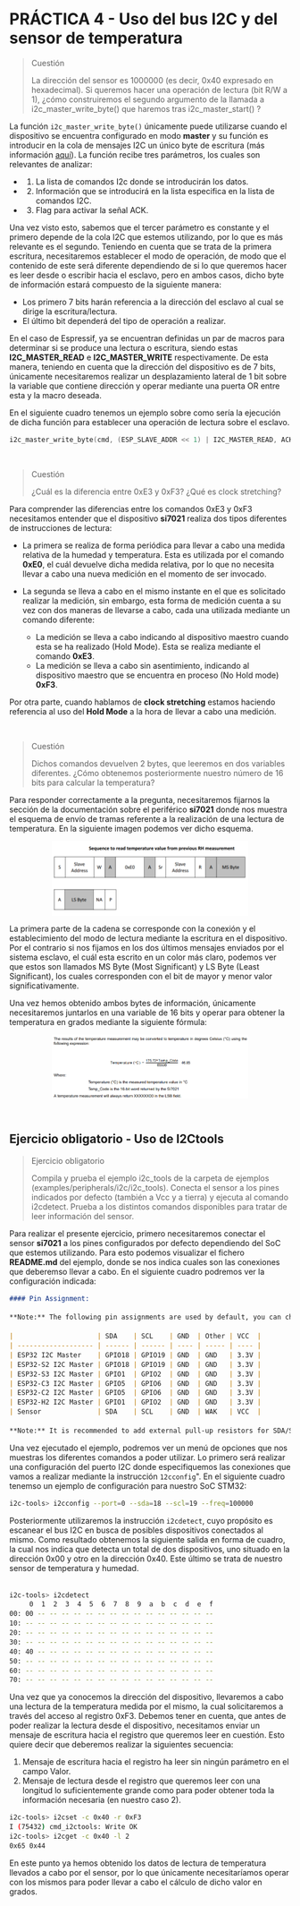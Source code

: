 # PRÁCTICA 4 - Uso del bus I2C y del sensor de temperatura

>Cuestión
>
>La dirección del sensor es 1000000 (es decir, 0x40 expresado en hexadecimal). Si queremos hacer una operación de lectura (bit R/W a 1), ¿cómo construiremos el segundo argumento de la llamada a i2c_master_write_byte() que haremos tras i2c_master_start() ?

La función `i2c_master_write_byte()` únicamente puede utilizarse cuando el dispositivo se encuentra configurado en modo **master** y su función es introducir en la cola de mensajes I2C un único byte de escritura (más información [aquí](https://docs.espressif.com/projects/esp-idf/en/latest/esp32/api-reference/peripherals/i2c.html)). La función recibe tres parámetros, los cuales son relevantes de analizar:
 - 1) La lista de comandos I2c donde se introducirán los datos.
 - 2) Información que se introducirá en la lista especifica en la lista de comandos I2C.
 - 3) Flag para activar la señal ACK.

Una vez visto esto, sabemos que el tercer parámetro es constante y el primero depende de la cola I2C que estemos utilizando, por lo que es más relevante es el segundo. Teniendo en cuenta que se trata de la primera escritura, necesitaremos establecer el modo de operación, de modo que el contenido de este será diferente dependiendo de si lo que queremos hacer es leer desde o escribir hacia el esclavo, pero en ambos casos, dicho byte de información estará compuesto de la siguiente manera:
 - Los primero 7 bits harán referencia a la dirección del esclavo al cual se dirige la escritura/lectura.
 - El último bit dependerá del tipo de operación a realizar.

En el caso de Espressif, ya se encuentran definidas un par de macros para determinar si se produce una lectura o escritura, siendo estas **I2C_MASTER_READ** e **I2C_MASTER_WRITE** respectivamente. De esta manera, teniendo en cuenta que la dirección del dispositivo es de 7 bits, únicamente necesitaremos realizar un desplazamiento lateral de 1 bit sobre la variable que contiene dirección y operar mediante una puerta OR entre esta y la macro deseada.

En el siguiente cuadro tenemos un ejemplo sobre como sería la ejecución de dicha función para establecer una operación de lectura sobre el esclavo.

```C
i2c_master_write_byte(cmd, (ESP_SLAVE_ADDR << 1) | I2C_MASTER_READ, ACK_EN);
```



<br />

>Cuestión
>
>¿Cuál es la diferencia entre 0xE3 y 0xF3? ¿Qué es clock stretching?


Para comprender las diferencias entre los comandos 0xE3 y 0xF3 necesitamos entender que el dispositivo **si7021** realiza dos tipos diferentes de instrucciones de lectura:

- La primera se realiza de forma periódica para llevar a cabo una medida relativa de la humedad y temperatura. Esta es utilizada por el comando **0xE0**, el cuál devuelve dicha medida relativa, por lo que no necesita llevar a cabo una nueva medición en el momento de ser invocado.

- La segunda se lleva a cabo en el mismo instante en el que es solicitado realizar la medición, sin embargo, esta forma de medición cuenta a su vez con dos maneras de llevarse a cabo, cada una utilizada mediante un comando diferente:
    - La medición se lleva a cabo indicando al dispositivo maestro cuando esta se ha realizado (Hold Mode). Esta se realiza mediante el comando **0xE3**.
    - La medición se lleva a cabo sin asentimiento, indicando al dispositivo maestro que se encuentra en proceso (No Hold mode) **0xF3**.

Por otra parte, cuando hablamos de **clock stretching** estamos haciendo referencia al uso del **Hold Mode** a la hora de llevar a cabo una medición.




<br />

>Cuestión
>
>Dichos comandos devuelven 2 bytes, que leeremos en dos variables diferentes. ¿Cómo obtenemos posteriormente nuestro número de 16 bits para calcular la temperatura?

Para responder correctamente a la pregunta, necesitaremos fijarnos la sección de la documentación sobre el periférico **si7021** donde nos muestra el esquema de envío de tramas referente a la realización de una lectura de temperatura. En la siguiente imagen podemos ver dicho esquema.

<img src="images/lecturaHumedad_tramas.png" alt="drawing" style="width:70%; 
    display: block;
    margin-left: auto;
    margin-right: auto;
    margin-top: 1%;
    margin-botton: 1%;
"/>

La primera parte de la cadena se corresponde con la conexión y el establecimiento del modo de lectura mediante la escritura en el dispositivo. Por el contrario si nos fijamos en los dos últimos mensajes enviados por el sistema esclavo, el cuál esta escrito en un color más claro, podemos ver que estos son llamados MS Byte (Most Significant) y LS Byte (Least Significant), los cuales corresponden con el bit de mayor y menor valor significativamente.

Una vez hemos obtenido ambos bytes de información, únicamente necesitaremos juntarlos en una variable de 16 bits y operar para obtener la temperatura en grados mediante la siguiente fórmula:

<img src="images/lecturaHumedad_formula.png" alt="drawing" style="width:70%; 
    display: block;
    margin-left: auto;
    margin-right: auto;
    margin-top: 1%;
    margin-botton: 1%;
"/>



<br />

## Ejercicio obligatorio - Uso de I2Ctools

>Ejercicio obligatorio
>
>Compila y prueba el ejemplo i2c_tools de la carpeta de ejemplos (examples/peripherals/i2c/i2c_tools). Conecta el sensor a los pines indicados por defecto (también a Vcc y a tierra) y ejecuta al comando i2cdetect. Prueba a los distintos comandos disponibles para tratar de leer información del sensor.

Para realizar el presente ejercicio, primero necesitaremos conectar el sensor **si7021** a los pines configurados por defecto dependiendo del SoC que estemos utilizando. Para esto podemos visualizar el fichero **README.md** del ejemplo, donde se nos indica cuales son las conexiones que deberemso llevar a cabo. En el siguiente cuadro podremos ver la configuración indicada:

```md
#### Pin Assignment:

**Note:** The following pin assignments are used by default, you can change them with `i2cconfig` command at any time.

|                     | SDA    | SCL    | GND  | Other | VCC  |
| ------------------- | ------ | ------ | ---- | ----- | ---- |
| ESP32 I2C Master    | GPIO18 | GPIO19 | GND  | GND   | 3.3V |
| ESP32-S2 I2C Master | GPIO18 | GPIO19 | GND  | GND   | 3.3V |
| ESP32-S3 I2C Master | GPIO1  | GPIO2  | GND  | GND   | 3.3V |
| ESP32-C3 I2C Master | GPIO5  | GPIO6  | GND  | GND   | 3.3V |
| ESP32-C2 I2C Master | GPIO5  | GPIO6  | GND  | GND   | 3.3V |
| ESP32-H2 I2C Master | GPIO1  | GPIO2  | GND  | GND   | 3.3V |
| Sensor              | SDA    | SCL    | GND  | WAK   | VCC  |

**Note:** It is recommended to add external pull-up resistors for SDA/SCL pins to make the communication more stable, though the driver will enable internal pull-up resistors.
```

Una vez ejecutado el ejemplo, podremos ver un menú de opciones que nos muestras los diferentes comandos a poder utilizar. Lo primero será realizar una configuración del puerto I2C donde especifiquemos las conexiones que vamos a realizar mediante la instrucción `12cconfig`". En el siguiente cuadro tenemso un ejemplo de configuración para nuestro SoC STM32:

```BASH
i2c-tools> i2cconfig --port=0 --sda=18 --scl=19 --freq=100000
```

Posteriormente utilizaremos la instrucción `i2cdetect`, cuyo propósito es escanear el bus I2C en busca de posibles dispositivos conectados al mismo. Como resultado obtenemos la siguiente salida en forma de cuadro, la cual nos indica que detecta un total de dos dispositivos, uno situado en la dirección 0x00 y otro en la dirección 0x40. Este último se trata de nuestro sensor de temperatura y humedad.

```BASH

i2c-tools> i2cdetect
     0  1  2  3  4  5  6  7  8  9  a  b  c  d  e  f
00: 00 -- -- -- -- -- -- -- -- -- -- -- -- -- -- -- 
10: -- -- -- -- -- -- -- -- -- -- -- -- -- -- -- -- 
20: -- -- -- -- -- -- -- -- -- -- -- -- -- -- -- -- 
30: -- -- -- -- -- -- -- -- -- -- -- -- -- -- -- -- 
40: 40 -- -- -- -- -- -- -- -- -- -- -- -- -- -- -- 
50: -- -- -- -- -- -- -- -- -- -- -- -- -- -- -- -- 
60: -- -- -- -- -- -- -- -- -- -- -- -- -- -- -- -- 
70: -- -- -- -- -- -- -- -- -- -- -- -- -- -- -- -- 
```

Una vez que ya conocemos la dirección del dispositivo, llevaremos a cabo una lectura de la temperatura medida por el mismo, la cual solicitaremos a través del acceso al registro 0xF3. Debemos tener en cuenta, que antes de poder realizar la lectura desde el dispositivo, necesitamos enviar un mensaje de escritura hacia el registro que queremos leer en cuestión. Esto quiere decir que deberemos realizar la siguientes secuencia:

 1) Mensaje de escritura hacia el registro ha leer sin ningún parámetro en el campo Valor.
 2) Mensaje de lectura desde el registro que queremos leer con una longitud lo suficientemente grande como para poder obtener toda la información necesaria (en nuestro caso 2).

```BASH
i2c-tools> i2cset -c 0x40 -r 0xF3
I (75432) cmd_i2ctools: Write OK
i2c-tools> i2cget -c 0x40 -l 2
0x65 0x44 
```

En este punto ya hemos obtenido los datos de lectura de temperatura llevados a cabo por el sensor, por lo que únicamente necesitaríamos operar con los mismos para poder llevar a cabo el cálculo de dicho valor en grados.